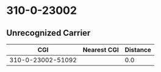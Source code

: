 # 310-0-23002
## Unrecognized Carrier


| CGI | Nearest CGI | Distance |
|-----|-------------|----------|
| 310-0-23002-51092 |  | 0.0 |

